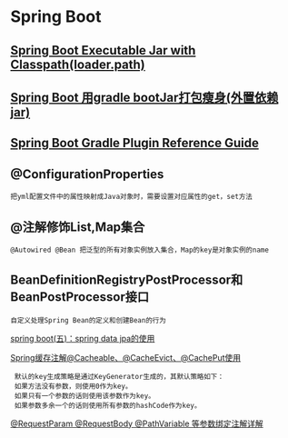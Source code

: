 # Spring Boot

## [Spring Boot Executable Jar with Classpath(loader.path)](https://stackoverflow.com/questions/39716796/spring-boot-executable-jar-with-classpath)

## [Spring Boot 用gradle bootJar打包瘦身(外置依赖jar)](https://my.oschina.net/formatkm/blog/1822900)

## [Spring Boot Gradle Plugin Reference Guide](https://docs.spring.io/spring-boot/docs/current/gradle-plugin/reference/html/)

## @ConfigurationProperties

    把yml配置文件中的属性映射成Java对象时，需要设置对应属性的get，set方法

## @注解修饰List,Map集合
    @Autowired @Bean 把泛型的所有对象实例放入集合，Map的key是对象实例的name

## BeanDefinitionRegistryPostProcessor和BeanPostProcessor接口
    自定义处理Spring Bean的定义和创建Bean的行为

[spring boot(五)：spring data jpa的使用](https://www.cnblogs.com/ityouknow/p/5891443.html)

[Spring缓存注解@Cacheable、@CacheEvict、@CachePut使用](https://www.cnblogs.com/fashflying/p/6908028.html)
     
     默认的key生成策略是通过KeyGenerator生成的，其默认策略如下：
     如果方法没有参数，则使用0作为key。
     如果只有一个参数的话则使用该参数作为key。
     如果参数多余一个的话则使用所有参数的hashCode作为key。

[@RequestParam @RequestBody @PathVariable 等参数绑定注解详解](https://www.cnblogs.com/guoyinli/p/7056146.html)
